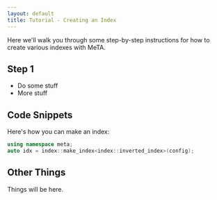 ```yaml
---
layout: default
title: Tutorial - Creating an Index
---
```


Here we'll walk you through some step-by-step instructions for how to create
various indexes with MeTA.

## Step 1

* Do some stuff
* More stuff

## Code Snippets

Here's how you can make an index:

```cpp
using namespace meta;
auto idx = index::make_index<index::inverted_index>(config);
```

## Other Things

Things will be here.
